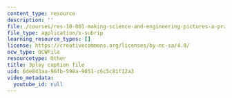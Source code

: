 ```yaml
---
content_type: resource
description: ''
file: /courses/res-10-001-making-science-and-engineering-pictures-a-practical-guide-to-presenting-your-work-spring-2016/6de843aa96fb598a9051c6c5c81f12a3_h1GtR8xJraw.vtt
file_type: application/x-subrip
learning_resource_types: []
license: https://creativecommons.org/licenses/by-nc-sa/4.0/
ocw_type: OCWFile
resourcetype: Other
title: 3play caption file
uid: 6de843aa-96fb-598a-9051-c6c5c81f12a3
video_metadata:
  youtube_id: null
---
```

